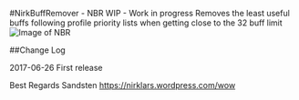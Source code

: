 #NirkBuffRemover - NBR
WIP - Work in progress
Removes the least useful buffs following profile priority lists when getting close to the 32 buff limit
![Image of NBR](https://github.com/DuduSandsten/NBR/screenshot.png)

##Change Log

2017-06-26
First release 

Best Regards
Sandsten
https://nirklars.wordpress.com/wow